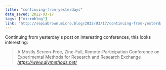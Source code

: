 ```yaml
---
title: "continuing-from-yesterdays"
date_saved: 2022-03-17
tags: ["microblog"]
link: "http://sepiabrown.micro.blog/2022/03/17/continuing-from-yesterdays.html"
---
```

Continuing from yesterday's post on interesting conferences, this looks interesting:

<blockquote class="quoteback" darkmode="" data-title="Home%20%7C%20Diymethodsconference" data-author="" cite="https://www.diymethods.net/">
A Mostly Screen-Free, Zine-Full, Remote-Participation Conference on Experimental Methods for Research and Research Exchange
<footer> <cite><a href="https://www.diymethods.net/">https://www.diymethods.net/</a></cite></footer>
</blockquote>
<script note="" src="https://cdn.jsdelivr.net/gh/Blogger-Peer-Review/quotebacks@1/quoteback.js"></script>
